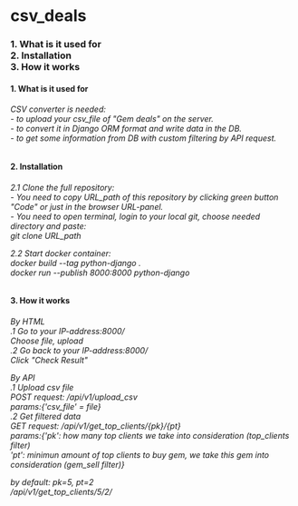# csv_deals
<h3>
1. What is it used for<br>
2. Installation<br>
3. How it works<br>
</h3>

<h4>1. What is it used for</h4>
<h6>CSV converter is needed: <br>
- to upload your csv_file of "Gem deals" on the server. <br>
- to convert it in Django ORM format and write data in the DB.<br>
- to get some information from DB with custom filtering by API request.<br></h6>

<h4>2. Installation</h4>
<h6>2.1 Clone the full repository:<br>
- You need to copy URL_path of this repository by clicking green button "Code" or just in the browser URL-panel.<br>
- You need to open terminal, login to your local git, choose needed directory and paste: <br>
git clone URL_path<br>

2.2 Start docker container:<br>
docker build --tag python-django .<br>
docker run --publish 8000:8000 python-django<br></h6>


<h4>3. How it works</h4>
<h6>By HTML<br>
.1 Go to your IP-address:8000/ <br>
Choose file,  upload<br>
.2 Go back to your IP-address:8000/<br>
Click "Check Result"<br>

By API<br>
.1 Upload csv file<br>
POST request: /api/v1/upload_csv<br>
  params:{'csv_file' = file}<br>
.2 Get filtered data<br>
GET request: /api/v1/get_top_clients/{pk}/{pt}<br>
  params:{'pk': how many top clients we take into consideration (top_clients filter)<br>
          'pt': minimun amount of top clients to buy gem, we take this gem into consideration (gem_sell filter)}<br>
  
  by default: pk=5, pt=2<br>
  /api/v1/get_top_clients/5/2/<br></h6>